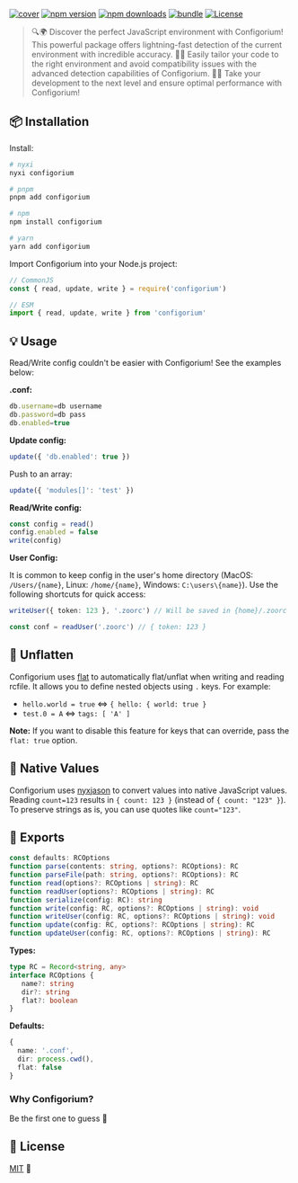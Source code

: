 [![cover][cover-src]][cover-href]
[![npm version][npm-version-src]][npm-version-href] 
[![npm downloads][npm-downloads-src]][npm-downloads-href] 
[![bundle][bundle-src]][bundle-href] 
[![License][license-src]][license-href]

> 🔍🌍 Discover the perfect JavaScript environment with Configorium! This powerful package offers lightning-fast detection of the current environment with incredible accuracy. 🕵️‍♂️ Easily tailor your code to the right environment and avoid compatibility issues with the advanced detection capabilities of Configorium. 💪🏼 Take your development to the next level and ensure optimal performance with Configorium!

## 📦 Installation

Install:

```bash
# nyxi
nyxi configorium

# pnpm
pnpm add configorium

# npm
npm install configorium

# yarn
yarn add configorium
```

Import Configorium into your Node.js project:

```ts
// CommonJS
const { read, update, write } = require('configorium')

// ESM
import { read, update, write } from 'configorium'
```

## 💡 Usage

Read/Write config couldn't be easier with Configorium! See the examples below:

**.conf:**

```ts
db.username=db username
db.password=db pass
db.enabled=true
```

**Update config:**

```ts
update({ 'db.enabled': true })
```

Push to an array:

```ts
update({ 'modules[]': 'test' })
```

**Read/Write config:**

```ts
const config = read()
config.enabled = false
write(config)
```

**User Config:**

It is common to keep config in the user's home directory (MacOS: `/Users/{name}`, Linux: `/home/{name}`, Windows: `C:\users\{name}`). Use the following shortcuts for quick access:

```ts
writeUser({ token: 123 }, '.zoorc') // Will be saved in {home}/.zoorc

const conf = readUser('.zoorc') // { token: 123 }
```

## 🔄 Unflatten

Configorium uses [flat](https://www.npmjs.com/package/flat) to automatically flat/unflat when writing and reading rcfile. It allows you to define nested objects using `.` keys. For example:

- `hello.world = true` <=> `{ hello: { world: true }`
- `test.0 = A` <=> `tags: [ 'A' ]`

**Note:** If you want to disable this feature for keys that can override, pass the `flat: true` option.

## 🌟 Native Values

Configorium uses [nyxjason](https://www.npmjs.com/package/nyxjason) to convert values into native JavaScript values. Reading `count=123` results in `{ count: 123 }` (instead of `{ count: "123" }`). To preserve strings as is, you can use quotes like `count="123"`.

## 🚀 Exports

```ts
const defaults: RCOptions
function parse(contents: string, options?: RCOptions): RC
function parseFile(path: string, options?: RCOptions): RC
function read(options?: RCOptions | string): RC
function readUser(options?: RCOptions | string): RC
function serialize(config: RC): string
function write(config: RC, options?: RCOptions | string): void
function writeUser(config: RC, options?: RCOptions | string): void
function update(config: RC, options?: RCOptions | string): RC
function updateUser(config: RC, options?: RCOptions | string): RC
```

**Types:**

```ts
type RC = Record<string, any>
interface RCOptions {
   name?: string
   dir?: string
   flat?: boolean
}
```

**Defaults:**

```ts
{
  name: '.conf',
  dir: process.cwd(),
  flat: false
}
```

### Why Configorium?

Be the first one to guess 🐇 <!-- Hint: do research about rc files history -->

## 📜 License

[MIT](./LICENSE) 💞

<!-- Badges -->

[npm-version-src]: https://img.shields.io/npm/v/dynot?style=flat&colorA=18181B&colorB=14F195
[npm-version-href]: https://npmjs.com/package/configorium
[npm-downloads-src]: https://img.shields.io/npm/dm/configorium?style=flat&colorA=18181B&colorB=14F195
[npm-downloads-href]: https://npmjs.com/package/configorium
[bundle-src]: https://img.shields.io/bundlephobia/minzip/configorium?style=flat&colorA=18181B&colorB=14F195
[bundle-href]: https://bundlephobia.com/result?p=configorium
[license-src]: https://img.shields.io/github/license/nyxblabs/configorium.svg?style=flat&colorA=18181B&colorB=14F195
[license-href]: https://github.com/nyxblabs/configorium/blob/main/LICENSE

<!-- Cover -->
[cover-src]: https://raw.githubusercontent.com/nyxblabs/configorium/main/.github/assets/configorium.png
[cover-href]: https://💻nyxb.ws
